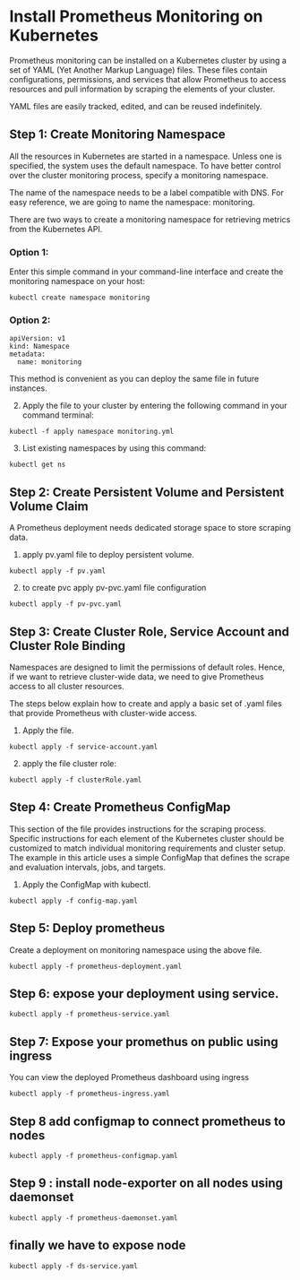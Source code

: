 # Install Prometheus Monitoring on Kubernetes
Prometheus monitoring can be installed on a Kubernetes cluster by using a set of YAML (Yet Another Markup Language) files. These files contain configurations, permissions, and services that allow Prometheus to access resources and pull information by scraping the elements of your cluster.

YAML files are easily tracked, edited, and can be reused indefinitely.
## Step 1: Create Monitoring Namespace
All the resources in Kubernetes are started in a namespace. Unless one is specified, the system uses the default namespace. To have better control over the cluster monitoring process, specify a monitoring namespace.

The name of the namespace needs to be a label compatible with DNS. For easy reference, we are going to name the namespace: monitoring.

There are two ways to create a monitoring namespace for retrieving metrics from the Kubernetes API.

### Option 1:

Enter this simple command in your command-line interface and create the monitoring namespace on your host:

```
kubectl create namespace monitoring
```
### Option 2:
```
apiVersion: v1
kind: Namespace
metadata:
  name: monitoring
```
This method is convenient as you can deploy the same file in future instances.

2. Apply the file to your cluster by entering the following command in your command terminal:
```
kubectl -f apply namespace monitoring.yml
```
3. List existing namespaces by using this command:
```
kubectl get ns
```
## Step 2: Create Persistent Volume and Persistent Volume Claim
A Prometheus deployment needs dedicated storage space to store scraping data.
1. apply pv.yaml file to deploy persistent volume.
```
kubectl apply -f pv.yaml
```
2. to create pvc apply pv-pvc.yaml file configuration 
```
kubectl apply -f pv-pvc.yaml
```
## Step 3: Create Cluster Role, Service Account and Cluster Role Binding
Namespaces are designed to limit the permissions of default roles. Hence, if we want to retrieve cluster-wide data, we need to give Prometheus access to all cluster resources.

The steps below explain how to create and apply a basic set of .yaml files that provide Prometheus with cluster-wide access.

1. Apply the file.
```
kubectl apply -f service-account.yaml
```
2. apply the file cluster role:
```
kubectl apply -f clusterRole.yaml
```

## Step 4: Create Prometheus ConfigMap
This section of the file provides instructions for the scraping process. Specific instructions for each element of the Kubernetes cluster should be customized to match individual monitoring requirements and cluster setup.
The example in this article uses a simple ConfigMap that defines the scrape and evaluation intervals, jobs, and targets.

1. Apply the ConfigMap with kubectl.
```
kubectl apply -f config-map.yaml
```
## Step 5: Deploy prometheus
Create a deployment on monitoring namespace using the above file.
```
kubectl apply -f prometheus-deployment.yaml
```
## Step 6: expose your deployment using service.
```
kubectl apply -f prometheus-service.yaml
```
## Step 7: Expose your promethus on public using ingress
You can view the deployed Prometheus dashboard using ingress
```
kubectl apply -f prometheus-ingress.yaml
```
## Step 8 add configmap to connect prometheus to nodes
```
kubectl apply -f prometheus-configmap.yaml
```
## Step 9 : install node-exporter on all nodes using daemonset
```
kubectl apply -f prometheus-daemonset.yaml
```
## finally we have to expose node 
```
kubectl apply -f ds-service.yaml
```
